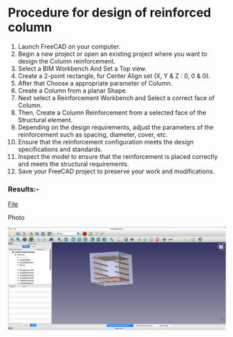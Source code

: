# **Procedure for design of reinforced column**
1. Launch FreeCAD on your computer.
2. Begin a new project or open an existing project where you want to design the Column reinforcement.
3. Select a BIM Workbench And Set a Top view.
4. Create a 2-point rectangle, for Center Align set (X, Y & Z : 0, 0 & 0).
5. After that Choose a appropriate parameter of  Column.
6. Create a Column from a planar Shape.
7. Next select a Reinforcement Workbench and Select a correct face of Column.
8. Then, Create a Column Reinforcement from a selected face of the Structural element.
9. Depending on the design requirements, adjust the parameters of the reinforcement such as spacing, diameter, cover, etc.
10. Ensure that the reinforcement configuration meets the design specifications and standards.
11. Inspect the model to ensure that the reinforcement is placed correctly and meets the structural requirements.
12. Save your FreeCAD project to preserve your work and modifications.


### Results:-

[File](https://github.com/Webby07/Piyush-2114045/blob/main/2114045/FreeCAD/Column%20Reinforcemnent.FCStd)

Photo

![photo](https://github.com/Webby07/Piyush-2114045/blob/main/Photos/Column.png)
